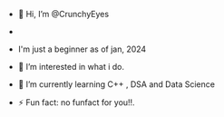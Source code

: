 - 👋 Hi, I’m @CrunchyEyes
- 
- I'm just a beginner as of jan, 2024
- 👀 I’m interested in what i do. 
- 🌱 I’m currently learning C++ , DSA and Data Science


- ⚡ Fun fact: no funfact for you!!.



